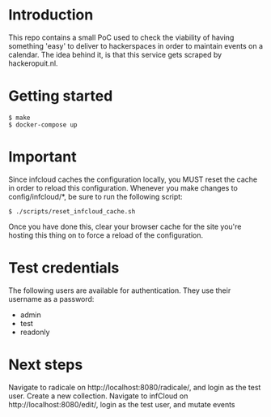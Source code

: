 # Introduction
This repo contains a small PoC used to check the viability of having something 'easy' to deliver to hackerspaces in order to maintain events on a calendar. The idea behind it, is that this service gets scraped by hackeropuit.nl.

# Getting started
~~~~
$ make
$ docker-compose up
~~~~

# Important
Since infcloud caches the configuration locally, you MUST reset the cache in order to reload this configuration. Whenever you make changes to config/infcloud/*, be sure to run the following script:
~~~~
$ ./scripts/reset_infcloud_cache.sh
~~~~
Once you have done this, clear your browser cache for the site you're hosting this thing on to force a reload of the configuration.

# Test credentials
The following users are available for authentication. They use their username as a password:
- admin
- test
- readonly

# Next steps
Navigate to radicale on http://localhost:8080/radicale/, and login as the test user. Create a new collection.
Navigate to infCloud on http://localhost:8080/edit/, login as the test user, and mutate events
